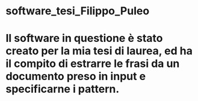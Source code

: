 # software_tesi_Filippo_Puleo

# Il software in questione è stato creato per la mia tesi di laurea, ed ha il compito di estrarre le frasi da un documento preso in input e specificarne i pattern.
